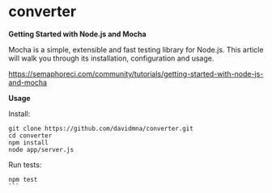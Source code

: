 # converter
**Getting Started with Node.js and Mocha**

Mocha is a simple, extensible and fast testing library for Node.js. This article will walk you through its installation, configuration and usage.

https://semaphoreci.com/community/tutorials/getting-started-with-node-js-and-mocha

**Usage**

Install:
````
git clone https://github.com/davidmna/converter.git
cd converter
npm install
node app/server.js
````

Run tests:
````
npm test
```

